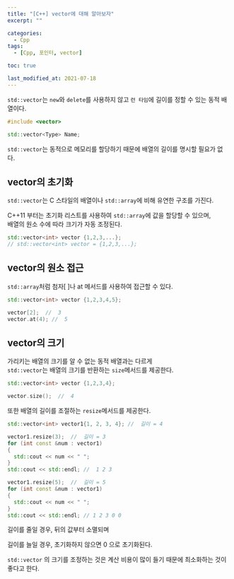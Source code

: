 ```yaml
---
title: "[C++] vector에 대해 알아보자"
excerpt: ""

categories:
  - Cpp
tags:
  - [Cpp, 포인터, vector]

toc: true

last_modified_at: 2021-07-18
---
```


`std::vector`는 `new`와 `delete`를 사용하지 않고 `런 타임`에 길이를 정할 수 있는 동적 배열이다.

```cpp
#include <vector>

std::vector<Type> Name;
```

`std::vector`는 동적으로 메모리를 할당하기 때문에 배열의 길이를 명시할 필요가 없다.

## vector의 초기화

`std::vector`는 C 스타일의 배열이나 `std::array`에 비해 유연한 구조를 가진다.

C++11 부터는 초기화 리스트를 사용하여 `std::array`에 값을 할당할 수 있으며,   
배열의 원소 수에 따라 크기가 자동 조정된다.

```cpp
std::vector<int> vector {1,2,3,...};
// std::vector<int> vector = {1,2,3,...};
```

## vector의 원소 접근

`std::array`처럼 첨자[ ]나 at 메서드를 사용하여 접근할 수 있다.

```cpp
std::vector<int> vector {1,2,3,4,5};

vector[2];  //  3
vector.at(4); //  5
```

## vector의 크기

가리키는 배열의 크기를 알 수 없는 동적 배열과는 다르게   
`std::vector`는 배열의 크기를 반환하는 `size`메서드를 제공한다.

```cpp
std::vector<int> vector {1,2,3,4};

vector.size();  //  4
```

또한 배열의 길이를 조절하는 `resize`메서드를 제공한다.

```cpp
std::vector<int> vector1{1, 2, 3, 4}; //  길이 = 4

vector1.resize(3);  //  길이 = 3
for (int const &num : vector1)
{
  std::cout << num << " ";
}
std::cout << std::endl; //  1 2 3

vector1.resize(5);  //  길이 = 5
for (int const &num : vector1)
{
  std::cout << num << " ";
}
std::cout << std::endl; // 1 2 3 0 0
```

길이를 줄일 경우, 뒤의 값부터 소멸되며

길이를 늘일 경우, 초기화하지 않으면 0 으로 초기화된다.

`std::vector` 의 크기를 조정하는 것은 계산 비용이 많이 들기 때문에 최소화하는 것이 좋다고 한다.